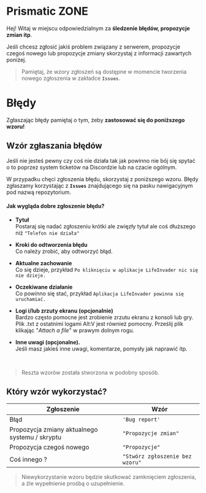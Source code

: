 
# Prismatic ZONE

Hej! Witaj w miejscu odpowiedzialnym za **śledzenie błędów, propozycje zmian itp**.

Jeśli chcesz zgłosić jakiś problem związany z serwerem, propozycje czegoś nowego lub propozycje zmiany skorzystaj z informacji zawartych poniżej.

> Pamiętaj, że wzory zgłoszeń są dostępne w momencie tworzenia nowego zgłoszenia w zakładce **`Issues`**.

# Błędy

Zgłaszając błędy pamiętaj o tym, żeby **zastosować się do poniższego wzoru!**



## Wzór zgłaszania błędów
Jeśli nie jesteś pewny czy coś nie działa tak jak powinno nie bój się spytać o to poprzez system ticketów na Discordzie lub na czacie ogólnym.

W przypadku chęci zgłoszenia błędu, skorzystaj z poniższego wzoru. 
Błędy zgłaszamy korzystając z **`Issues`** znajdującego się na pasku nawigacyjnym pod nazwą repozytorium.
#### Jak wygląda dobre zgłoszenie błędu?

- **Tytuł**  
Postaraj się nadać zgłoszeniu krótki ale zwięzły tytuł ale coś dłuższego niż `"Telefon nie działa"`

- **Kroki do odtworzenia błędu**  
Co należy zrobić, aby odtworzyć błąd.

- **Aktualne zachowanie**  
Co się dzieje, przykład `Po kliknięciu w aplikacje LifeInvader nic się nie dzieje.`

- **Oczekiwane działanie**  
Co powinno się stać, przykład `Aplikacja LifeInvader powinna się uruchamiać.`

- **Logi i/lub zrzuty ekranu (opcjonalnie)**  
Bardzo często pomocne jest zrobienie zrzutu ekranu z konsoli lub gry. Plik .txt z ostatnimi logami Alt:V jest również pomocny.
Prześlij plik klikając "*Attach a file*" w prawym dolnym rogu.

- **Inne uwagi (opcjonalne).**  
Jeśli masz jakieś inne uwagi, komentarze, pomysły jak naprawić itp.
<br>

> Reszta wzorów została stworzona w podobny sposób.

## Który wzór wykorzystać?

|       Zgłoszenie         |Wzór                          |
|----------------|-------------------------------|
|Błąd|`'Bug report'`            |
|Propozycja zmiany aktualnego systemu / skryptu          |`"Propozycje zmian"`            |
|Propozycja czegoś nowego          |`"Propozycje"`|
|Coś innego ?          |`"Stwórz zgłoszenie bez wzoru"`|
> Niewykorzystanie wzoru będzie skutkować zamknięciem zgłoszenia, a źle wypełnienie prośbą o uzupełnienie.
